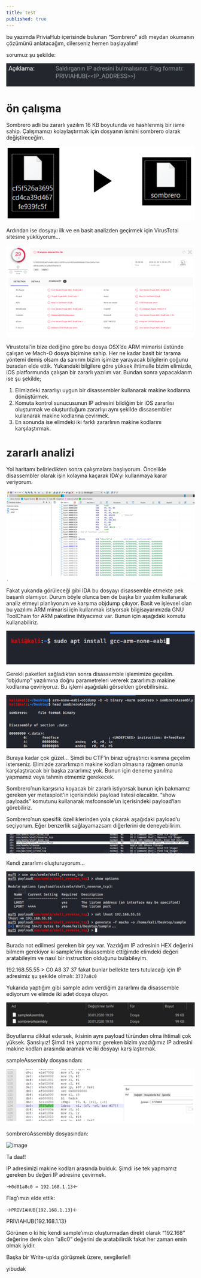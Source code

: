 ```yaml
---
title: test
published: true
---
```


bu yazımda PriviaHub içerisinde bulunan “Sombrero” adlı meydan okumanın çözümünü anlatacağım, dilerseniz hemen başlayalım!

sorumuz şu şekilde:

![image](post_resources/sombrero/description.png)

# [](#header-3)ön çalışma

Sombrero adlı bu zararlı yazılım 16 KB boyutunda ve hashlenmiş bir isme sahip. Çalışmamızı kolaylaştırmak için dosyanın ismini sombrero olarak değiştireceğim.

![image](post_resources/sombrero/changename.png)

Ardından ise dosyayı ilk ve en basit analizden geçirmek için VirusTotal sitesine yüklüyorum…

![image](post_resources/sombrero/virustotal.png)

Virustotal’in bize dediğine göre bu dosya OSX’de ARM mimarisi üstünde çalışan ve Mach-O dosya biçimine sahip. Her ne kadar basit bir tarama yöntemi demiş olsam da sanırım bizim işimize yarayacak bilgilerin çoğunu buradan elde ettik. Yukarıdaki bilgilere göre yüksek ihtimalle bizim elimizde, iOS platformunda çalışan bir zararlı yazılım var. Bundan sonra yapacaklarım ise şu şekilde;

1. Elimizdeki zararlıyı uygun bir disassembler kullanarak makine kodlarına dönüştürmek.
1. Komuta kontrol sunucusunun IP adresini bildiğim bir iOS zararlısı oluşturmak ve oluşturduğum zararlıyı aynı şekilde dissasembler kullanarak makine kodlarına çevirmek.
1. En sonunda ise elimdeki iki farklı zararlının makine kodlarını karşılaştırmak.

# [](#header-3)zararlı analizi

Yol haritamı belirledikten sonra çalışmalara başlıyorum. Öncelikle disassembler olarak işin kolayına kaçarak IDA’yı kullanmaya karar veriyorum.

![image](post_resources/sombrero/ida.png)

Fakat yukarıda görüleceği gibi IDA bu dosyayı disassemble etmekte pek başarılı olamıyor. Durum böyle olunca ben de başka bir yazılım kullanarak analiz etmeyi planlıyorum ve karşıma objdump çıkıyor. Basit ve işlevsel olan bu yazılımı ARM mimarisi için kullanmak istiyorsak bilgisayarımızda GNU ToolChain for ARM paketine ihtiyacımız var. Bunun için aşağıdaki komutu kullanabiliriz.

![image](post_resources/sombrero/installpackages.png)

Gerekli paketleri sağladıktan sonra disassemble işlemimize geçelim. “objdump” yazılımına doğru parametreleri vererek zararlımızı makine kodlarına çeviriyoruz. Bu işlemi aşağıdaki görselden görebilirsiniz.

![image](post_resources/sombrero/objdump.png)

Buraya kadar çok güzel… Şimdi bu CTF’in biraz uğraştırıcı kısmına geçelim isterseniz. Elimizde zararlımızın makine kodları olmasına rağmen onunla karşılaştıracak bir başka zararlımız yok. Bunun için deneme yanılma yapmamız veya tahmin etmemiz gerekecek.

Sombrero’nun karşısına koyacak bir zararlı istiyorsak bunun için bakmamız gereken yer metasploit’in içerisindeki payload listesi olacaktır. “show payloads” komutunu kullanarak msfconsole’un içerisindeki payload’ları görebiliriz.

Sombrero’nun spesifik özelliklerinden yola çıkarak aşağıdaki payload’u seçiyorum. Eğer benzerlik sağlayamazsam diğerlerini de deneyebilirim.

![image](post_resources/sombrero/payload.png)

Kendi zararlımı oluşturuyorum…

![image](post_resources/sombrero/msfconsole.png)

Burada not edilmesi gereken bir şey var. Yazdığım IP adresinin HEX değerini bilmem gerekiyor ki sample’ımı disassemble ettiğimde elimdeki değeri aratabileyim ve nasıl bir instruction olduğunu bulabileyim.

192.168.55.55 > C0 A8 37 37 fakat bunlar bellekte ters tutulacağı için IP adresimiz şu şekilde olmalı: `3737a8c0`

Yukarıda yaptığım gibi sample adını verdiğim zararlımı da disassemble ediyorum ve elimde iki adet dosya oluyor.

![image](post_resources/sombrero/compare.png)

Boyutlarına dikkat edersek, ikisinin aynı payload türünden olma ihtimali çok yüksek. Şanslıyız! Şimdi tek yapmamız gereken bizim yazdığımız IP adresini makine kodları arasında aramak ve iki dosyayı karşılaştırmak.

sampleAssembly dosyasından:

![image](post_resources/sombrero/sampleassembly.png)

sombreroAssembly dosyasından:

![image](post_resources/sombrero/sombrerossembly.png)

Ta daa!!

IP adresimizi makine kodları arasında bulduk. Şimdi ise tek yapmamız gereken bu değeri IP adresine çevirmek.

->`0d01a8c0 > 192.168.1.13`<-

Flag’ımızı elde ettik:

->`PRIVIAHUB{192.168.1.13}`<-

<p align="justify">
  PRIVIAHUB{192.168.1.13}
</p>

Görünen o ki hiç kendi sample’ımızı oluşturmadan direkt olarak “192.168” değerine denk olan “a8c0” değerini de aratabilirdik fakat her zaman emin olmak iyidir.

Başka bir Write-up’da görüşmek üzere, sevgilerle!!

yibudak